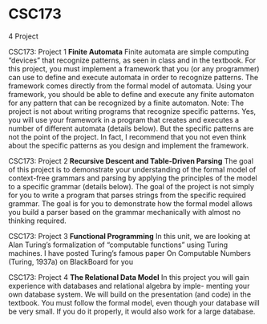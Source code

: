 # CSC173
4 Project

CSC173: Project 1 
**Finite Automata**
Finite automata are simple computing “devices” that recognize patterns, as seen in class
and in the textbook.
For this project, you must implement a framework that you (or any programmer) can use
to define and execute automata in order to recognize patterns. The framework comes
directly from the formal model of automata.
Using your framework, you should be able to define and execute any finite automaton
for any pattern that can be recognized by a finite automaton.
Note: The project is not about writing programs that recognize specific patterns. Yes,
you will use your framework in a program that creates and executes a number of different
automata (details below). But the specific patterns are not the point of the project. In
fact, I recommend that you not even think about the specific patterns as you design and
implement the framework.


CSC173: Project 2
**Recursive Descent and Table-Driven Parsing**
The goal of this project is to demonstrate your understanding of the formal model of
context-free grammars and parsing by applying the principles of the model to a specific
grammar (details below).
The goal of the project is not simply for you to write a program that parses strings from
the specific required grammar. The goal is for you to demonstrate how the formal model
allows you build a parser based on the grammar mechanically with almost no thinking
required.


CSC173: Project 3
**Functional Programming**
In this unit, we are looking at Alan Turing’s formalization of “computable functions” using
Turing machines. I have posted Turing’s famous paper On Computable Numbers (Turing,
1937a) on BlackBoard for you




CSC173: Project 4
**The Relational Data Model**
In this project you will gain experience with databases and relational algebra by imple-
menting your own database system. We will build on the presentation (and code) in the
textbook. You must follow the formal model, even though your database will be very
small. If you do it properly, it would also work for a large database.





